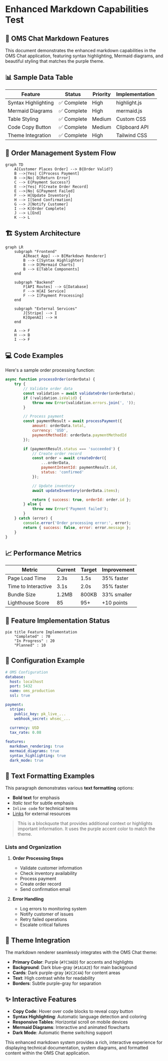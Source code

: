 # Enhanced Markdown Capabilities Test

## 🚀 OMS Chat Markdown Features

This document demonstrates the enhanced markdown capabilities in the OMS Chat application, featuring syntax highlighting, Mermaid diagrams, and beautiful styling that matches the purple theme.

## 📊 Sample Data Table

| Feature | Status | Priority | Implementation |
|---------|--------|----------|----------------|
| Syntax Highlighting | ✅ Complete | High | highlight.js |
| Mermaid Diagrams | ✅ Complete | High | mermaid.js |
| Table Styling | ✅ Complete | Medium | Custom CSS |
| Code Copy Button | ✅ Complete | Medium | Clipboard API |
| Theme Integration | ✅ Complete | High | Tailwind CSS |

## 🔄 Order Management System Flow

```mermaid
graph TD
    A[Customer Places Order] --> B{Order Valid?}
    B -->|Yes| C[Process Payment]
    B -->|No| D[Return Error]
    C --> E{Payment Success?}
    E -->|Yes| F[Create Order Record]
    E -->|No| G[Payment Failed]
    F --> H[Update Inventory]
    H --> I[Send Confirmation]
    G --> J[Notify Customer]
    I --> K[Order Complete]
    J --> L[End]
    K --> L
```

## 🏗️ System Architecture

```mermaid
graph LR
    subgraph "Frontend"
        A[React App] --> B[Markdown Renderer]
        B --> C[Syntax Highlighter]
        B --> D[Mermaid Charts]
        B --> E[Table Components]
    end
    
    subgraph "Backend"
        F[API Routes] --> G[Database]
        F --> H[AI Service]
        F --> I[Payment Processing]
    end
    
    subgraph "External Services"
        J[Stripe] --> I
        K[OpenAI] --> H
    end
    
    A --> F
    H --> B
    I --> F
```

## 💻 Code Examples

Here's a sample order processing function:

```javascript
async function processOrder(orderData) {
    try {
        // Validate order data
        const validation = await validateOrder(orderData);
        if (!validation.isValid) {
            throw new Error(validation.errors.join(', '));
        }

        // Process payment
        const paymentResult = await processPayment({
            amount: orderData.total,
            currency: 'USD',
            paymentMethodId: orderData.paymentMethodId
        });

        if (paymentResult.status === 'succeeded') {
            // Create order record
            const order = await createOrder({
                ...orderData,
                paymentIntentId: paymentResult.id,
                status: 'confirmed'
            });

            // Update inventory
            await updateInventory(orderData.items);

            return { success: true, orderId: order.id };
        } else {
            throw new Error('Payment failed');
        }
    } catch (error) {
        console.error('Order processing error:', error);
        return { success: false, error: error.message };
    }
}
```

## 📈 Performance Metrics

| Metric | Current | Target | Improvement |
|--------|---------|--------|-------------|
| Page Load Time | 2.3s | 1.5s | 35% faster |
| Time to Interactive | 3.1s | 2.0s | 35% faster |
| Bundle Size | 1.2MB | 800KB | 33% smaller |
| Lighthouse Score | 85 | 95+ | +10 points |

## 🎯 Feature Implementation Status

```mermaid
pie title Feature Implementation
    "Completed" : 70
    "In Progress" : 20
    "Planned" : 10
```

## 🔧 Configuration Example

```yaml
# OMS Configuration
database:
  host: localhost
  port: 5432
  name: oms_production
  ssl: true

payment:
  stripe:
    public_key: pk_live_...
    webhook_secret: whsec_...
  
  currency: USD
  tax_rate: 0.08

features:
  markdown_rendering: true
  mermaid_diagrams: true
  syntax_highlighting: true
  dark_mode: true
```

## 📝 Text Formatting Examples

This paragraph demonstrates various **text formatting** options:

- **Bold text** for emphasis
- *Italic text* for subtle emphasis
- `Inline code` for technical terms
- [Links](https://example.com) for external resources

> This is a blockquote that provides additional context or highlights important information. It uses the purple accent color to match the theme.

### Lists and Organization

1. **Order Processing Steps**
   - Validate customer information
   - Check inventory availability
   - Process payment
   - Create order record
   - Send confirmation email

2. **Error Handling**
   - Log errors to monitoring system
   - Notify customer of issues
   - Retry failed operations
   - Escalate critical failures

## 🎨 Theme Integration

The markdown renderer seamlessly integrates with the OMS Chat theme:

- **Primary Color**: Purple (`#7C3AED`) for accents and highlights
- **Background**: Dark blue-gray (`#1A1A2E`) for main background
- **Cards**: Dark purple-gray (`#2C2C4A`) for content areas
- **Text**: High contrast white for readability
- **Borders**: Subtle purple-gray for separation

## ✨ Interactive Features

- **Copy Code**: Hover over code blocks to reveal copy button
- **Syntax Highlighting**: Automatic language detection and coloring
- **Responsive Tables**: Horizontal scroll on mobile devices
- **Mermaid Diagrams**: Interactive and animated flowcharts
- **Dark Mode**: Automatic theme switching support

This enhanced markdown system provides a rich, interactive experience for displaying technical documentation, system diagrams, and formatted content within the OMS Chat application.
